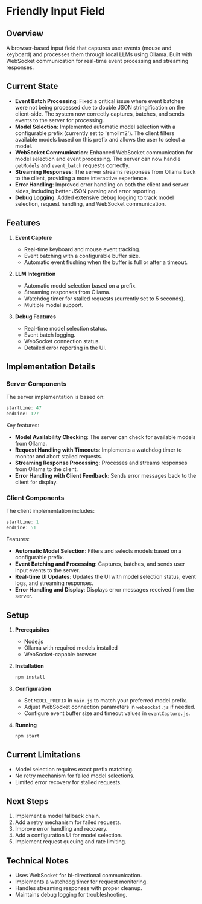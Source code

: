 # Friendly Input Field

## Overview

A browser-based input field that captures user events (mouse and keyboard) and processes them through local LLMs using Ollama. Built with WebSocket communication for real-time event processing and streaming responses.

## Current State

*   **Event Batch Processing**: Fixed a critical issue where event batches were not being processed due to double JSON stringification on the client-side. The system now correctly captures, batches, and sends events to the server for processing.
*   **Model Selection**: Implemented automatic model selection with a configurable prefix (currently set to 'smollm2'). The client filters available models based on this prefix and allows the user to select a model.
*   **WebSocket Communication**: Enhanced WebSocket communication for model selection and event processing. The server can now handle `getModels` and `event_batch` requests correctly.
*   **Streaming Responses**: The server streams responses from Ollama back to the client, providing a more interactive experience.
*   **Error Handling**: Improved error handling on both the client and server sides, including better JSON parsing and error reporting.
*   **Debug Logging**: Added extensive debug logging to track model selection, request handling, and WebSocket communication.

## Features

1. **Event Capture**
    *   Real-time keyboard and mouse event tracking.
    *   Event batching with a configurable buffer size.
    *   Automatic event flushing when the buffer is full or after a timeout.

2. **LLM Integration**
    *   Automatic model selection based on a prefix.
    *   Streaming responses from Ollama.
    *   Watchdog timer for stalled requests (currently set to 5 seconds).
    *   Multiple model support.

3. **Debug Features**
    *   Real-time model selection status.
    *   Event batch logging.
    *   WebSocket connection status.
    *   Detailed error reporting in the UI.

## Implementation Details

### Server Components

The server implementation is based on:

```javascript:friendly_input_field/server/server.js
startLine: 47
endLine: 127
```

Key features:

*   **Model Availability Checking**: The server can check for available models from Ollama.
*   **Request Handling with Timeouts**: Implements a watchdog timer to monitor and abort stalled requests.
*   **Streaming Response Processing**: Processes and streams responses from Ollama to the client.
*   **Error Handling with Client Feedback**: Sends error messages back to the client for display.

### Client Components

The client implementation includes:

```javascript:friendly_input_field/client/js/main.js
startLine: 1
endLine: 51
```

Features:

*   **Automatic Model Selection**: Filters and selects models based on a configurable prefix.
*   **Event Batching and Processing**: Captures, batches, and sends user input events to the server.
*   **Real-time UI Updates**: Updates the UI with model selection status, event logs, and streaming responses.
*   **Error Handling and Display**: Displays error messages received from the server.

## Setup

1. **Prerequisites**
    *   Node.js
    *   Ollama with required models installed
    *   WebSocket-capable browser

2. **Installation**

    ```bash
    npm install
    ```

3. **Configuration**
    *   Set `MODEL_PREFIX` in `main.js` to match your preferred model prefix.
    *   Adjust WebSocket connection parameters in `websocket.js` if needed.
    *   Configure event buffer size and timeout values in `eventCapture.js`.

4. **Running**

    ```bash
    npm start
    ```

## Current Limitations

*   Model selection requires exact prefix matching.
*   No retry mechanism for failed model selections.
*   Limited error recovery for stalled requests.

## Next Steps

1. Implement a model fallback chain.
2. Add a retry mechanism for failed requests.
3. Improve error handling and recovery.
4. Add a configuration UI for model selection.
5. Implement request queuing and rate limiting.

## Technical Notes

*   Uses WebSocket for bi-directional communication.
*   Implements a watchdog timer for request monitoring.
*   Handles streaming responses with proper cleanup.
*   Maintains debug logging for troubleshooting.
```

